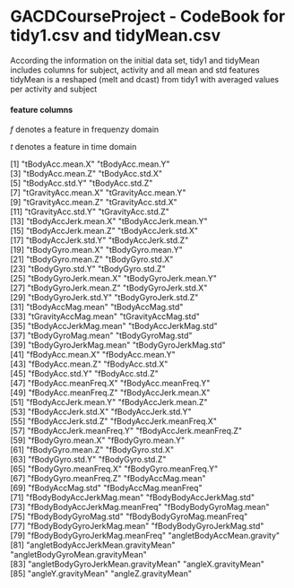 GACDCourseProject - CodeBook for tidy1.csv and tidyMean.csv
=================
According the information on the initial data set, tidy1 and tidyMean includes columns for subject, activity and all mean and std features
tidyMean is a reshaped (melt and dcast) from tidy1 with averaged values per activity and subject

#### feature columns
*f* denotes a feature in frequenzy domain

*t* denotes a feature in time domain

 [1] "tBodyAcc.mean.X"                    "tBodyAcc.mean.Y"                   
 [3] "tBodyAcc.mean.Z"                    "tBodyAcc.std.X"                    
 [5] "tBodyAcc.std.Y"                     "tBodyAcc.std.Z"                    
 [7] "tGravityAcc.mean.X"                 "tGravityAcc.mean.Y"                
 [9] "tGravityAcc.mean.Z"                 "tGravityAcc.std.X"                 
[11] "tGravityAcc.std.Y"                  "tGravityAcc.std.Z"                 
[13] "tBodyAccJerk.mean.X"                "tBodyAccJerk.mean.Y"               
[15] "tBodyAccJerk.mean.Z"                "tBodyAccJerk.std.X"                
[17] "tBodyAccJerk.std.Y"                 "tBodyAccJerk.std.Z"                
[19] "tBodyGyro.mean.X"                   "tBodyGyro.mean.Y"                  
[21] "tBodyGyro.mean.Z"                   "tBodyGyro.std.X"                   
[23] "tBodyGyro.std.Y"                    "tBodyGyro.std.Z"                   
[25] "tBodyGyroJerk.mean.X"               "tBodyGyroJerk.mean.Y"              
[27] "tBodyGyroJerk.mean.Z"               "tBodyGyroJerk.std.X"               
[29] "tBodyGyroJerk.std.Y"                "tBodyGyroJerk.std.Z"               
[31] "tBodyAccMag.mean"                   "tBodyAccMag.std"                   
[33] "tGravityAccMag.mean"                "tGravityAccMag.std"                
[35] "tBodyAccJerkMag.mean"               "tBodyAccJerkMag.std"               
[37] "tBodyGyroMag.mean"                  "tBodyGyroMag.std"                  
[39] "tBodyGyroJerkMag.mean"              "tBodyGyroJerkMag.std"              
[41] "fBodyAcc.mean.X"                    "fBodyAcc.mean.Y"                   
[43] "fBodyAcc.mean.Z"                    "fBodyAcc.std.X"                    
[45] "fBodyAcc.std.Y"                     "fBodyAcc.std.Z"                    
[47] "fBodyAcc.meanFreq.X"                "fBodyAcc.meanFreq.Y"               
[49] "fBodyAcc.meanFreq.Z"                "fBodyAccJerk.mean.X"               
[51] "fBodyAccJerk.mean.Y"                "fBodyAccJerk.mean.Z"               
[53] "fBodyAccJerk.std.X"                 "fBodyAccJerk.std.Y"                
[55] "fBodyAccJerk.std.Z"                 "fBodyAccJerk.meanFreq.X"           
[57] "fBodyAccJerk.meanFreq.Y"            "fBodyAccJerk.meanFreq.Z"           
[59] "fBodyGyro.mean.X"                   "fBodyGyro.mean.Y"                  
[61] "fBodyGyro.mean.Z"                   "fBodyGyro.std.X"                   
[63] "fBodyGyro.std.Y"                    "fBodyGyro.std.Z"                   
[65] "fBodyGyro.meanFreq.X"               "fBodyGyro.meanFreq.Y"              
[67] "fBodyGyro.meanFreq.Z"               "fBodyAccMag.mean"                  
[69] "fBodyAccMag.std"                    "fBodyAccMag.meanFreq"              
[71] "fBodyBodyAccJerkMag.mean"           "fBodyBodyAccJerkMag.std"           
[73] "fBodyBodyAccJerkMag.meanFreq"       "fBodyBodyGyroMag.mean"             
[75] "fBodyBodyGyroMag.std"               "fBodyBodyGyroMag.meanFreq"         
[77] "fBodyBodyGyroJerkMag.mean"          "fBodyBodyGyroJerkMag.std"          
[79] "fBodyBodyGyroJerkMag.meanFreq"      "angletBodyAccMean.gravity"         
[81] "angletBodyAccJerkMean.gravityMean"  "angletBodyGyroMean.gravityMean"    
[83] "angletBodyGyroJerkMean.gravityMean" "angleX.gravityMean"                
[85] "angleY.gravityMean"                 "angleZ.gravityMean"

